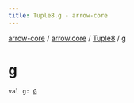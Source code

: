 ```yaml
---
title: Tuple8.g - arrow-core
---
```


[arrow-core](../../index.html) / [arrow.core](../index.html) / [Tuple8](index.html) / [g](./g.html)

# g

`val g: `[`G`](index.html#G)